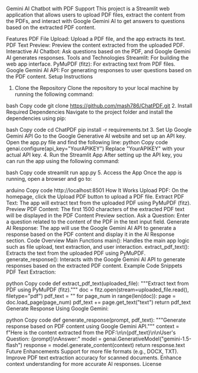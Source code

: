 Gemini AI Chatbot with PDF Support
This project is a Streamlit web application that allows users to upload PDF files, extract the content from the PDFs, and interact with Google Gemini AI to get answers to questions based on the extracted PDF content.

Features
PDF File Upload: Upload a PDF file, and the app extracts its text.
PDF Text Preview: Preview the content extracted from the uploaded PDF.
Interactive AI Chatbot: Ask questions based on the PDF, and Google Gemini AI generates responses.
Tools and Technologies
Streamlit: For building the web app interface.
PyMuPDF (fitz): For extracting text from PDF files.
Google Gemini AI API: For generating responses to user questions based on the PDF content.
Setup Instructions
1. Clone the Repository
Clone the repository to your local machine by running the following command:

bash
Copy code
git clone https://github.com/mash786/ChatPDF.git
2. Install Required Dependencies
Navigate to the project folder and install the dependencies using pip:

bash
Copy code
cd ChatPDF
pip install -r requirements.txt
3. Set Up Google Gemini API
Go to the Google Generative AI website and set up an API key.
Open the app.py file and find the following line:
python
Copy code
genai.configure(api_key="YourAPIKEY")
Replace "YourAPIKEY" with your actual API key.
4. Run the Streamlit App
After setting up the API key, you can run the app using the following command:

bash
Copy code
streamlit run app.py
5. Access the App
Once the app is running, open a browser and go to:

arduino
Copy code
http://localhost:8501
How It Works
Upload PDF: On the homepage, click the Upload PDF button to upload a PDF file.
Extract PDF Text: The app will extract text from the uploaded PDF using PyMuPDF (fitz).
Preview PDF Content: The first 1500 characters of the extracted PDF text will be displayed in the PDF Content Preview section.
Ask a Question: Enter a question related to the content of the PDF in the text input field.
Generate AI Response: The app will use the Google Gemini AI API to generate a response based on the PDF content and display it in the AI Response section.
Code Overview
Main Functions
main(): Handles the main app logic such as file upload, text extraction, and user interaction.
extract_pdf_text(): Extracts the text from the uploaded PDF using PyMuPDF.
generate_response(): Interacts with the Google Gemini AI API to generate responses based on the extracted PDF content.
Example Code Snippets
PDF Text Extraction:

python
Copy code
def extract_pdf_text(uploaded_file):
    """Extract text from PDF using PyMuPDF (fitz)."""
    doc = fitz.open(stream=uploaded_file.read(), filetype="pdf")
    pdf_text = ""
    for page_num in range(len(doc)):
        page = doc.load_page(page_num)
        pdf_text += page.get_text("text")
    return pdf_text
Generate Response Using Google Gemini:

python
Copy code
def generate_response(prompt, pdf_text):
    """Generate response based on PDF content using Google Gemini API."""
    context = f"Here is the content extracted from the PDF:\n\n{pdf_text}\n\nUser's Question: {prompt}\nAnswer:"
    model = genai.GenerativeModel("gemini-1.5-flash")
    response = model.generate_content(context)
    return response.text
Future Enhancements
Support for more file formats (e.g., DOCX, TXT).
Improve PDF text extraction accuracy for scanned documents.
Enhance context understanding for more accurate AI responses.
License
